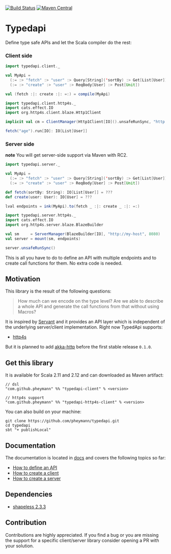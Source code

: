 
[![Build Status](https://travis-ci.org/pheymann/typedapi.svg?branch=master)](https://travis-ci.org/pheymann/typedapi)
[![Maven Central](https://maven-badges.herokuapp.com/maven-central/com.github.pheymann/typedapi-client_2.12/badge.svg)](https://maven-badges.herokuapp.com/maven-central/com.github.pheymann/typedapi-client_2.12)

# Typedapi
Define type safe APIs and let the Scala compiler do the rest:

### Client side
```Scala
import typedapi.client._

val MyApi = 
  (:= :> "fetch" :> "user" :> Query[String]('sortBy) :> Get[List[User]]) :|:
  (:= :> "create" :> "user" :> ReqBody[User] :> Post[Unit])

val (fetch :|: create :|: =:) = compile(MyApi)

import typedapi.client.http4s._
import cats.effect.IO
import org.http4s.client.blaze.Http1Client

implicit val cm = ClientManager(Http1Client[IO]().unsafeRunSync, "http://my-host", 8080)

fetch("age").run[IO]: IO[List[User]]
```

### Server side
**note** You will get server-side support via Maven with RC2.

```Scala
import typedapi.server._

val MyApi = 
  (:= :> "fetch" :> "user" :> Query[String]('sortBy) :> Get[List[User]]) :|:
  (:= :> "create" :> "user" :> ReqBody[User] :> Post[Unit])

def fetch(sortBy: String): IO[List[User]] = ???
def create(user: User): IO[User] = ???

lval endpoints = ink(MyApi).to(fetch _ :|: create _ :|: =:)

import typedapi.server.http4s._
import cats.effect.IO
import org.http4s.server.blaze.BlazeBuilder

val sm     = ServerManager(BlazeBuilder[IO], "http://my-host", 8080)
val server = mount(sm, endpoints)

server.unsafeRunSync()
```

This is all you have to do to define an API with multiple endpoints and to create call functions for them. No extra code is needed.

## Motivation
This library is the result of the following questions:

> How much can we encode on the type level? Are we able to describe a whole API and generate the call functions from that without using Macros?

It is inspired by [Servant](https://github.com/haskell-servant/servant) and it provides an API layer which is independent of the underlying server/client implementation. Right now TypedApi supports:

  - [http4s](https://github.com/http4s/http4s)

But it is planned to add [akka-http](https://github.com/akka/akka-http) before the first stable release `0.1.0`.

## Get this library
It is available for Scala 2.11 and 2.12 and can downloaded as Maven artifact:

```
// dsl
"com.github.pheymann" %% "typedapi-client" % <version>

// http4s support
"com.github.pheymann" %% "typedapi-http4s-client" % <version>
```

You can also build on your machine:

```
git clone https://github.com/pheymann/typedapi.git
cd typedapi
sbt "+ publishLocal"
```

## Documentation
The documentation is located in [docs](https://github.com/pheymann/typedapi/blob/master/docs) and covers the following topics so far:
 - [How to define an API](https://github.com/pheymann/typedapi/blob/master/docs/ApiDefinition.md)
 - [How to create a client](https://github.com/pheymann/typedapi/blob/master/docs/ClientCreation.md)
 - [How to create a server](https://github.com/pheymann/typedapi/blob/master/docs/ServerCreation.md)

## Dependencies
 - [shapeless 2.3.3](https://github.com/milessabin/shapeless/)

## Contribution
Contributions are highly appreciated. If you find a bug or you are missing the support for a specific client/server library consider opening a PR with your solution.

